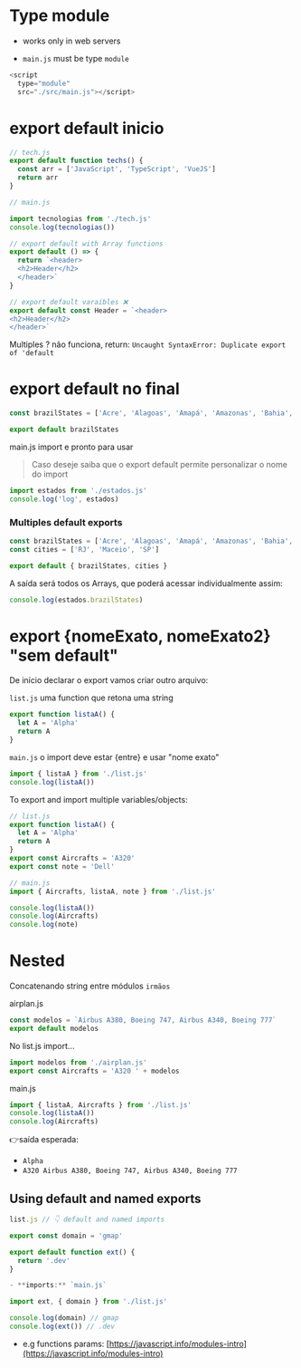 # Type module

- works only in web servers

- `main.js` must be type `module`

```js
<script
  type="module"
  src="./src/main.js"></script>
```

# export default inicio

```js
// tech.js
export default function techs() {
  const arr = ['JavaScript', 'TypeScript', 'VueJS']
  return arr
}

// main.js

import tecnologias from './tech.js'
console.log(tecnologias())

// export default with Array functions
export default () => {
  return `<header>
  <h2>Header</h2>
  </header>`
}

// export default varaibles ❌
export default const Header = `<header>
<h2>Header</h2>
</header>`

```

Multiples ? não funciona, return:
`Uncaught SyntaxError: Duplicate export of 'default`

# export default no final

```js
const brazilStates = ['Acre', 'Alagoas', 'Amapá', 'Amazonas', 'Bahia', 'Ceará']

export default brazilStates
```

main.js import e pronto para usar

> Caso deseje saiba que o export default permite personalizar o nome do import

```js
import estados from './estados.js'
console.log('log', estados)
```

### Multiples default exports

```js
const brazilStates = ['Acre', 'Alagoas', 'Amapá', 'Amazonas', 'Bahia', 'Ceará']
const cities = ['RJ', 'Maceio', 'SP']

export default { brazilStates, cities }
```

A saída será todos os Arrays, que poderá acessar individualmente assim:

```js
console.log(estados.brazilStates)
```

# export {nomeExato, nomeExato2} "sem default"

De início declarar o export vamos criar outro arquivo:

`list.js` uma function que retona uma string

```js
export function listaA() {
  let A = 'Alpha'
  return A
}
```

`main.js` o import deve estar {entre} e usar "nome exato"

```js
import { listaA } from './list.js'
console.log(listaA())
```

To export and import multiple variables/objects:

```js
// list.js
export function listaA() {
  let A = 'Alpha'
  return A
}
export const Aircrafts = 'A320'
export const note = 'Dell'

// main.js
import { Aircrafts, listaA, note } from './list.js'

console.log(listaA())
console.log(Aircrafts)
console.log(note)
```

# Nested

Concatenando string entre módulos `irmãos`

airplan.js

```js
const modelos = `Airbus A380, Boeing 747, Airbus A340, Boeing 777`
export default modelos
```

No list.js import...

```js
import modelos from './airplan.js'
export const Aircrafts = 'A320 ' + modelos
```

main.js

```js
import { listaA, Aircrafts } from './list.js'
console.log(listaA())
console.log(Aircrafts)
```

👉saída esperada:

- `Alpha`
- `A320 Airbus A380, Boeing 747, Airbus A340, Boeing 777`

## Using default and named exports

```js
list.js // 👇️ default and named imports

export const domain = 'gmap'

export default function ext() {
  return '.dev'
}

- **imports:** `main.js`

import ext, { domain } from './list.js'

console.log(domain) // gmap
console.log(ext()) // .dev
```

- e.g functions params: [https://javascript.info/modules-intro](https://javascript.info/modules-intro)
